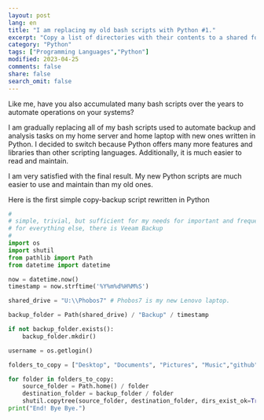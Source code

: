```yaml
---
layout: post
lang: en
title: "I am replacing my old bash scripts with Python #1."
excerpt: "Copy a list of directories with their contents to a shared folder."
category: "Python"
tags: ["Programming Languages","Python"]
modified: 2023-04-25
comments: false
share: false
search_omit: false
---
```


Like me, have you also accumulated many bash scripts over the years to automate operations on your systems?

I am gradually replacing all of my bash scripts used to automate backup and analysis tasks on my home server and home laptop with new ones written in Python. I decided to switch because Python offers many more features and libraries than other scripting languages. Additionally, it is much easier to read and maintain.

I am very satisfied with the final result. My new Python scripts are much easier to use and maintain than my old ones.

Here is the first simple copy-backup script rewritten in Python


```python
#
# simple, trivial, but sufficient for my needs for important and frequently used files
# for everything else, there is Veeam Backup
# 
import os
import shutil
from pathlib import Path
from datetime import datetime

now = datetime.now() 
timestamp = now.strftime('%Y%m%d%H%M%S')

shared_drive = "U:\\Phobos7" # Phobos7 is my new Lenovo laptop.

backup_folder = Path(shared_drive) / "Backup" / timestamp

if not backup_folder.exists():
    backup_folder.mkdir()

username = os.getlogin()

folders_to_copy = ["Desktop", "Documents", "Pictures", "Music","github","IdeaProjects"]

for folder in folders_to_copy:
    source_folder = Path.home() / folder
    destination_folder = backup_folder / folder
    shutil.copytree(source_folder, destination_folder, dirs_exist_ok=True)
print("End! Bye Bye.")
```


